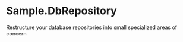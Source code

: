 # Sample.DbRepository
Restructure your database repositories into small specialized areas of concern
